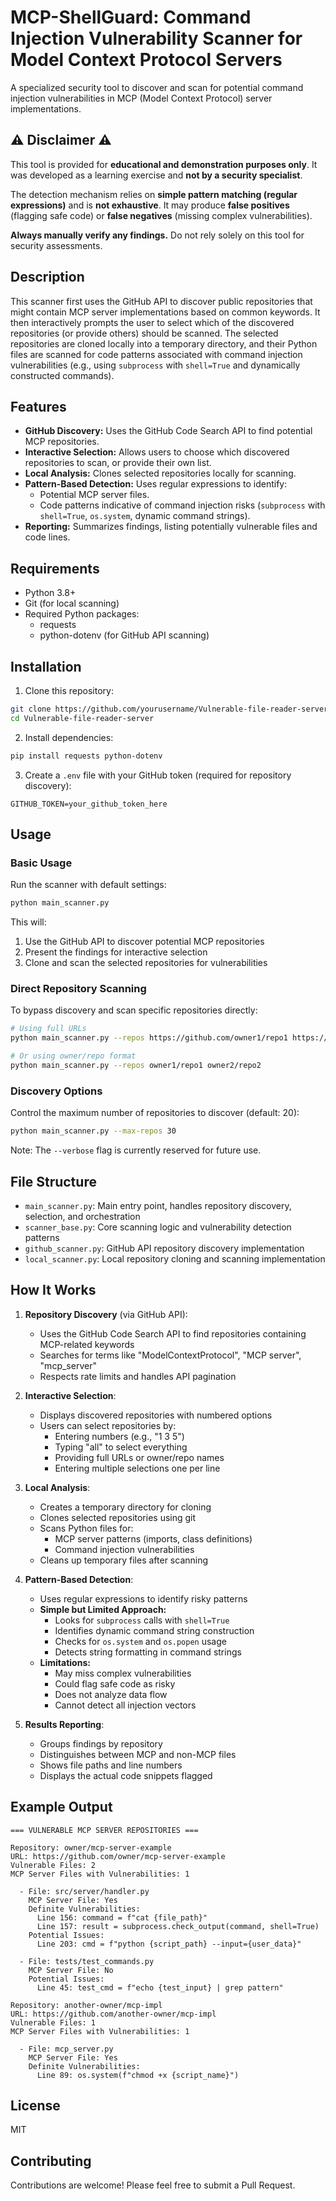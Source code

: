 # MCP-ShellGuard: Command Injection Vulnerability Scanner for Model Context Protocol Servers

A specialized security tool to discover and scan for potential command injection vulnerabilities in MCP (Model Context Protocol) server implementations.

## ⚠️ Disclaimer ⚠️

This tool is provided for **educational and demonstration purposes only**. It was developed as a learning exercise and **not by a security specialist**.

The detection mechanism relies on **simple pattern matching (regular expressions)** and is **not exhaustive**. It may produce **false positives** (flagging safe code) or **false negatives** (missing complex vulnerabilities).

**Always manually verify any findings.** Do not rely solely on this tool for security assessments.

## Description

This scanner first uses the GitHub API to discover public repositories that might contain MCP server implementations based on common keywords. It then interactively prompts the user to select which of the discovered repositories (or provide others) should be scanned. The selected repositories are cloned locally into a temporary directory, and their Python files are scanned for code patterns associated with command injection vulnerabilities (e.g., using `subprocess` with `shell=True` and dynamically constructed commands).

## Features

- **GitHub Discovery:** Uses the GitHub Code Search API to find potential MCP repositories.
- **Interactive Selection:** Allows users to choose which discovered repositories to scan, or provide their own list.
- **Local Analysis:** Clones selected repositories locally for scanning.
- **Pattern-Based Detection:** Uses regular expressions to identify:
    - Potential MCP server files.
    - Code patterns indicative of command injection risks (`subprocess` with `shell=True`, `os.system`, dynamic command strings).
- **Reporting:** Summarizes findings, listing potentially vulnerable files and code lines.

## Requirements

- Python 3.8+
- Git (for local scanning)
- Required Python packages:
  - requests
  - python-dotenv (for GitHub API scanning)

## Installation

1. Clone this repository:
```bash
git clone https://github.com/yourusername/Vulnerable-file-reader-server.git
cd Vulnerable-file-reader-server
```

2. Install dependencies:
```bash
pip install requests python-dotenv
```

3. Create a `.env` file with your GitHub token (required for repository discovery):
```
GITHUB_TOKEN=your_github_token_here
```

## Usage

### Basic Usage

Run the scanner with default settings:

```bash
python main_scanner.py
```

This will:
1. Use the GitHub API to discover potential MCP repositories
2. Present the findings for interactive selection
3. Clone and scan the selected repositories for vulnerabilities

### Direct Repository Scanning

To bypass discovery and scan specific repositories directly:

```bash
# Using full URLs
python main_scanner.py --repos https://github.com/owner1/repo1 https://github.com/owner2/repo2

# Or using owner/repo format
python main_scanner.py --repos owner1/repo1 owner2/repo2
```

### Discovery Options

Control the maximum number of repositories to discover (default: 20):

```bash
python main_scanner.py --max-repos 30
```

Note: The `--verbose` flag is currently reserved for future use.

## File Structure

- `main_scanner.py`: Main entry point, handles repository discovery, selection, and orchestration
- `scanner_base.py`: Core scanning logic and vulnerability detection patterns
- `github_scanner.py`: GitHub API repository discovery implementation
- `local_scanner.py`: Local repository cloning and scanning implementation

## How It Works

1. **Repository Discovery** (via GitHub API):
   - Uses the GitHub Code Search API to find repositories containing MCP-related keywords
   - Searches for terms like "ModelContextProtocol", "MCP server", "mcp_server"
   - Respects rate limits and handles API pagination

2. **Interactive Selection**:
   - Displays discovered repositories with numbered options
   - Users can select repositories by:
     - Entering numbers (e.g., "1 3 5")
     - Typing "all" to select everything
     - Providing full URLs or owner/repo names
     - Entering multiple selections one per line

3. **Local Analysis**:
   - Creates a temporary directory for cloning
   - Clones selected repositories using git
   - Scans Python files for:
     - MCP server patterns (imports, class definitions)
     - Command injection vulnerabilities
   - Cleans up temporary files after scanning

4. **Pattern-Based Detection**:
   - Uses regular expressions to identify risky patterns
   - **Simple but Limited Approach:**
     - Looks for `subprocess` calls with `shell=True`
     - Identifies dynamic command string construction
     - Checks for `os.system` and `os.popen` usage
     - Detects string formatting in command strings
   - **Limitations:**
     - May miss complex vulnerabilities
     - Could flag safe code as risky
     - Does not analyze data flow
     - Cannot detect all injection vectors

5. **Results Reporting**:
   - Groups findings by repository
   - Distinguishes between MCP and non-MCP files
   - Shows file paths and line numbers
   - Displays the actual code snippets flagged

## Example Output

```
=== VULNERABLE MCP SERVER REPOSITORIES ===

Repository: owner/mcp-server-example
URL: https://github.com/owner/mcp-server-example
Vulnerable Files: 2
MCP Server Files with Vulnerabilities: 1

  - File: src/server/handler.py
    MCP Server File: Yes
    Definite Vulnerabilities:
      Line 156: command = f"cat {file_path}"
      Line 157: result = subprocess.check_output(command, shell=True)
    Potential Issues:
      Line 203: cmd = f"python {script_path} --input={user_data}"

  - File: tests/test_commands.py
    MCP Server File: No
    Potential Issues:
      Line 45: test_cmd = f"echo {test_input} | grep pattern"

Repository: another-owner/mcp-impl
URL: https://github.com/another-owner/mcp-impl
Vulnerable Files: 1
MCP Server Files with Vulnerabilities: 1

  - File: mcp_server.py
    MCP Server File: Yes
    Definite Vulnerabilities:
      Line 89: os.system(f"chmod +x {script_name}")
```

## License

MIT

## Contributing

Contributions are welcome! Please feel free to submit a Pull Request.
